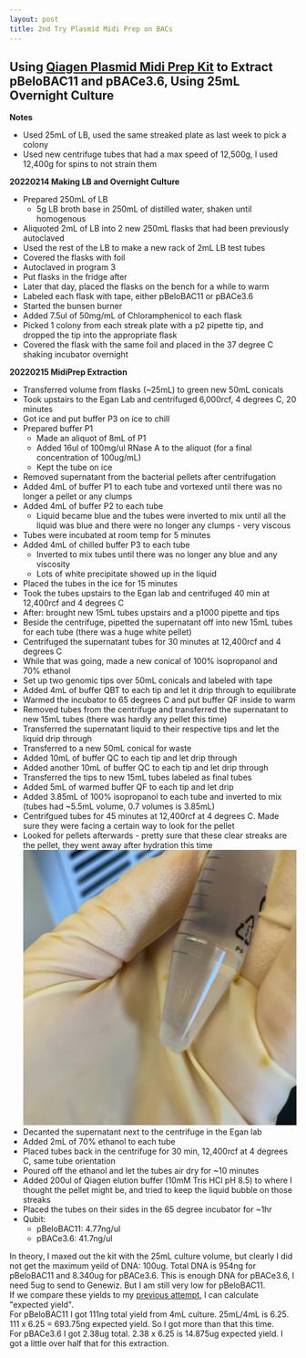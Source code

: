 ```yaml
---
layout: post
title: 2nd Try Plasmid Midi Prep on BACs
---
```


## Using [Qiagen Plasmid Midi Prep Kit](https://www.qiagen.com/us/products/discovery-and-translational-research/dna-rna-purification/dna-purification/plasmid-dna/qiagen-plasmid-kits/) to Extract pBeloBAC11 and pBACe3.6, Using 25mL Overnight Culture

**Notes**
- Used 25mL of LB, used the same streaked plate as last week to pick a colony 
- Used new centrifuge tubes that had a max speed of 12,500g, I used 12,400g for spins to not strain them 

**20220214 Making LB and Overnight Culture**
- Prepared 250mL of LB 
  - 5g LB broth base in 250mL of distilled water, shaken until homogenous 
- Aliquoted 2mL of LB into 2 new 250mL flasks that had been previously autoclaved 
- Used the rest of the LB to make a new rack of 2mL LB test tubes 
- Covered the flasks with foil
- Autoclaved in program 3 
- Put flasks in the fridge after
- Later that day, placed the flasks on the bench for a while to warm 
- Labeled each flask with tape, either pBeloBAC11 or pBACe3.6
- Started the bunsen burner
- Added 7.5ul of 50mg/mL of Chloramphenicol to each flask 
- Picked 1 colony from each streak plate with a p2 pipette tip, and dropped the tip into the appropriate flask
- Covered the flask with the same foil and placed in the 37 degree C shaking incubator overnight 

**20220215 MidiPrep Extraction**
- Transferred volume from flasks (~25mL) to green new 50mL conicals
- Took upstairs to the Egan Lab and centrifuged 6,000rcf, 4 degrees C, 20 minutes 
- Got ice and put buffer P3 on ice to chill
- Prepared buffer P1
  - Made an aliquot of 8mL of P1
  - Added 16ul of 100mg/ul RNase A to the aliquot (for a final concentration of 100ug/mL)
  - Kept the tube on ice
- Removed supernatant from the bacterial pellets after centrifugation
- Added 4mL of buffer P1 to each tube and vortexed until there was no longer a pellet or any clumps
- Added 4mL of buffer P2 to each tube
  - Liquid became blue and the tubes were inverted to mix until all the liquid was blue and there were no longer any clumps - very viscous
- Tubes were incubated at room temp for 5 minutes
- Added 4mL of chilled buffer P3 to each tube
  - Inverted to mix tubes until there was no longer any blue and any viscosity
  - Lots of white precipitate showed up in the liquid
- Placed the tubes in the ice for 15 minutes
- Took the tubes upstairs to the Egan lab and centrifuged 40 min at 12,400rcf and 4 degrees C
- After: brought new 15mL tubes upstairs and a p1000 pipette and tips
- Beside the centrifuge, pipetted the supernatant off into new 15mL tubes for each tube (there was a huge white pellet)
- Centrifuged the supernatant tubes for 30 minutes at 12,400rcf and 4 degrees C
- While that was going, made a new conical of 100% isopropanol and 70% ethanol
- Set up two genomic tips over 50mL conicals and labeled with tape
- Added 4mL of buffer QBT to each tip and let it drip through to equilibrate
- Warmed the incubator to 65 degrees C and put buffer QF inside to warm
- Removed tubes from the centrifuge and transferred the supernatant to new 15mL tubes (there was hardly any pellet this time)
- Transferred the supernatant liquid to their respective tips and let the liquid drip through
- Transferred to a new 50mL conical for waste
- Added 10mL of buffer QC to each tip and let drip through
- Added another 10mL of buffer QC to each tip and let drip through
- Transferred the tips to new 15mL tubes labeled as final tubes
- Added 5mL of warmed buffer QF to each tip and let drip
- Added 3.85mL of 100% isopropanol to each tube and inverted to mix (tubes had ~5.5mL volume, 0.7 volumes is 3.85mL)
- Centrifgued tubes for 45 minutes at 12,400rcf at 4 degrees C. Made sure they were facing a certain way to look for the pellet
- Looked for pellets afterwards - pretty sure that these clear streaks are the pellet, they went away after hydration this time
![](https://raw.githubusercontent.com/meschedl/Unckless-Lab-Notebook-Maggie/master/images/20220215-bac-pellet.jpeg)
- Decanted the supernatant next to the centrifuge in the Egan lab
- Added 2mL of 70% ethanol to each tube
- Placed tubes back in the centrifuge for 30 min, 12,400rcf at 4 degrees C, same tube orientation
- Poured off the ethanol and let the tubes air dry for ~10 minutes
- Added 200ul of Qiagen elution buffer (10mM Tris HCl pH 8.5) to where I thought the pellet might be, and tried to keep the liquid bubble on those streaks
- Placed the tubes on their sides in the 65 degree incubator for ~1hr
- Qubit:
  - pBeloBAC11: 4.77ng/ul
  - pBACe3.6: 41.7ng/ul
 
 In theory, I maxed out the kit with the 25mL culture volume, but clearly I did not get the maximum yeild of DNA: 100ug. Total DNA is 954ng for pBeloBAC11 and 8.340ug for pBACe3.6. This is enough DNA for pBACe3.6, I need 5ug to send to Genewiz. But I am still very low for pBeloBAC11.   
 If we compare these yields to my [previous attempt](https://meschedl.github.io/Unckless-Lab-Notebook-Maggie/2022/02/09/bac-plasmid-ex-1.html), I can calculate "expected yield".  
 For pBeloBAC11 I got 111ng total yield from 4mL culture. 25mL/4mL is 6.25. 111 x 6.25 =  693.75ng expected yield. So I got more than that this time.  
 For pBACe3.6 I got 2.38ug total. 2.38 x 6.25 is 14.875ug expected yield. I got a little over half that for this extraction.  
 
